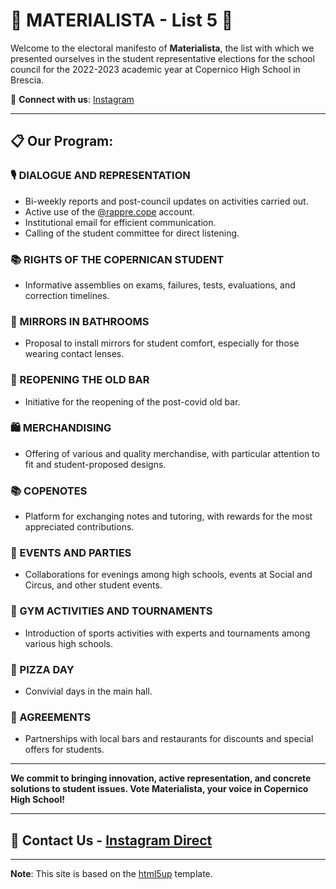 # 🚀 MATERIALISTA - List 5 🚀

Welcome to the electoral manifesto of **Materialista**, the list with which we presented ourselves in the student representative elections for the school council for the 2022-2023 academic year at Copernico High School in Brescia.

🔗 **Connect with us**: [Instagram](https://www.instagram.com/materialistacope/)

---

## 📋 Our Program:

### 🎙️ DIALOGUE AND REPRESENTATION

- Bi-weekly reports and post-council updates on activities carried out.
- Active use of the [@rappre.cope](https://www.instagram.com/rappre.copernico/) account.
- Institutional email for efficient communication.
- Calling of the student committee for direct listening.

### 📚 RIGHTS OF THE COPERNICAN STUDENT

- Informative assemblies on exams, failures, tests, evaluations, and correction timelines.

### 🚻 MIRRORS IN BATHROOMS

- Proposal to install mirrors for student comfort, especially for those wearing contact lenses.

### 🍹 REOPENING THE OLD BAR

- Initiative for the reopening of the post-covid old bar.

### 🛍️ MERCHANDISING

- Offering of various and quality merchandise, with particular attention to fit and student-proposed designs.

### 📚 COPENOTES

- Platform for exchanging notes and tutoring, with rewards for the most appreciated contributions.

### 🎉 EVENTS AND PARTIES

- Collaborations for evenings among high schools, events at Social and Circus, and other student events.

### 🏀 GYM ACTIVITIES AND TOURNAMENTS

- Introduction of sports activities with experts and tournaments among various high schools.

### 🍕 PIZZA DAY

- Convivial days in the main hall.

### 🤝 AGREEMENTS

- Partnerships with local bars and restaurants for discounts and special offers for students.

---

**We commit to bringing innovation, active representation, and concrete solutions to student issues. Vote Materialista, your voice in Copernico High School!**

---

📩 **Contact Us** - [Instagram Direct](https://www.instagram.com/materialistacope/)
---
---
**Note**: This site is based on the [html5up](https://html5up.net/) template.
